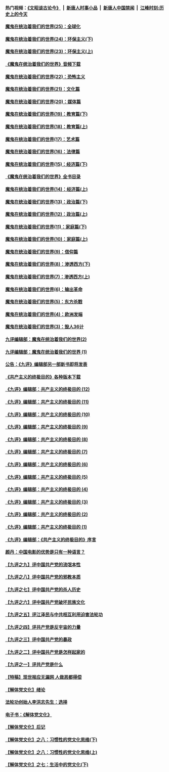 #### 热门视频：[《文昭谈古论今》](https://github.com/gfw-breaker/wenzhao/blob/master/README.md?t=10301233) &nbsp;|&nbsp; [新唐人时事小品](https://github.com/gfw-breaker/ntdtv-comedy/blob/master/README.md?t=10301233) &nbsp;|&nbsp; [新唐人中国禁闻](https://github.com/gfw-breaker/ntdtv-news/blob/master/README.md?t=10301233) &nbsp;|&nbsp; [江峰时刻:历史上的今天](https://github.com/gfw-breaker/today-in-history/blob/master/README.md?t=10301233) 

#### [魔鬼在统治着我们的世界(25)：全球化](../pages/nsc422/n10788205.md?t=10301233) 

#### [魔鬼在统治着我们的世界(24)：环保主义(下)](../pages/nsc422/n10695307.md?t=10301233) 

#### [魔鬼在统治着我们的世界(23)：环保主义(上)](../pages/nsc422/n10688613.md?t=10301233) 

#### [《魔鬼在统治着我们的世界》音频下载](../pages/nsc422/n10635553.md?t=10301233) 

#### [魔鬼在统治着我们的世界(22)：恐怖主义](../pages/nsc422/n10614727.md?t=10301233) 

#### [魔鬼在统治着我们的世界(21)：文化篇](../pages/nsc422/n10597706.md?t=10301233) 

#### [魔鬼在统治着我们的世界(20)：媒体篇](../pages/nsc422/n10586579.md?t=10301233) 

#### [魔鬼在统治着我们的世界(19)：教育篇(下)](../pages/nsc422/n10564808.md?t=10301233) 

#### [魔鬼在统治着我们的世界(18)：教育篇(上)](../pages/nsc422/n10526970.md?t=10301233) 

#### [魔鬼在统治着我们的世界(17)：艺术篇](../pages/nsc422/n10499093.md?t=10301233) 

#### [魔鬼在统治着我们的世界(16)：法律篇](../pages/nsc422/n10485969.md?t=10301233) 

#### [魔鬼在统治着我们的世界(15)：经济篇(下)](../pages/nsc422/n10469975.md?t=10301233) 

#### [《魔鬼在统治着我们的世界》全书目录](../pages/nsc422/n10464261.md?t=10301233) 

#### [魔鬼在统治着我们的世界(14)：经济篇(上)](../pages/nsc422/n10457370.md?t=10301233) 

#### [魔鬼在统治着我们的世界(13)：政治篇(下)](../pages/nsc422/n10448270.md?t=10301233) 

#### [魔鬼在统治着我们的世界(12)：政治篇(上)](../pages/nsc422/n10444576.md?t=10301233) 

#### [魔鬼在统治着我们的世界(11)：家庭篇(下)](../pages/nsc422/n10440961.md?t=10301233) 

#### [魔鬼在统治着我们的世界(10)：家庭篇(上)](../pages/nsc422/n10435448.md?t=10301233) 

#### [魔鬼在统治着我们的世界(9)：信仰篇](../pages/nsc422/n10432159.md?t=10301233) 

#### [魔鬼在统治着我们的世界(8)：渗透西方(下)](../pages/nsc422/n10429603.md?t=10301233) 

#### [魔鬼在统治着我们的世界(7)：渗透西方(上)](../pages/nsc422/n10426013.md?t=10301233) 

#### [魔鬼在统治着我们的世界(6)：输出革命](../pages/nsc422/n10421536.md?t=10301233) 

#### [魔鬼在统治着我们的世界(5)：东方杀戮](../pages/nsc422/n10417707.md?t=10301233) 

#### [魔鬼在统治着我们的世界(4)：欧洲发端](../pages/nsc422/n10414890.md?t=10301233) 

#### [魔鬼在统治着我们的世界(3)：毁人36计](../pages/nsc422/n10411583.md?t=10301233) 

#### [九评编辑部：魔鬼在统治着我们的世界(2)](../pages/nsc422/n10410036.md?t=10301233) 

#### [九评编辑部：魔鬼在统治着我们的世界 (1)](../pages/nsc422/n10406825.md?t=10301233) 

#### [公告：《九评》编辑部另一部新书即将发表](../pages/nsc422/n10405104.md?t=10301233) 

#### [《共产主义的终极目的》各种版本下载](../pages/nsc422/n10022138.md?t=10301233) 

#### [《九评》编辑部：共产主义的终极目的 (12)](../pages/nsc422/n9933272.md?t=10301233) 

#### [《九评》编辑部：共产主义的终极目的 (11)](../pages/nsc422/n9924973.md?t=10301233) 

#### [《九评》编辑部：共产主义的终极目的 (10)](../pages/nsc422/n9920883.md?t=10301233) 

#### [《九评》编辑部：共产主义的终极目的 (9)](../pages/nsc422/n9916363.md?t=10301233) 

#### [《九评》编辑部：共产主义的终极目的 (8)](../pages/nsc422/n9912488.md?t=10301233) 

#### [《九评》编辑部：共产主义的终极目的 (7)](../pages/nsc422/n9901176.md?t=10301233) 

#### [《九评》编辑部：共产主义的终极目的 (6)](../pages/nsc422/n9899359.md?t=10301233) 

#### [《九评》编辑部：共产主义的终极目的 (5)](../pages/nsc422/n9893174.md?t=10301233) 

#### [《九评》编辑部：共产主义的终极目的 (4)](../pages/nsc422/n9891246.md?t=10301233) 

#### [《九评》编辑部：共产主义的终极目的 (3)](../pages/nsc422/n9879879.md?t=10301233) 

#### [《九评》编辑部：共产主义的终极目的 (2)](../pages/nsc422/n9876205.md?t=10301233) 

#### [《九评》编辑部：共产主义的终极目的 (1)](../pages/nsc422/n9865857.md?t=10301233) 

#### [《九评》编辑部：《共产主义的终极目的》序言](../pages/nsc422/n9862666.md?t=10301233) 

#### [颜丹：中国电影的优势是只有一种语言？](../pages/nsc422/n9583062.md?t=10301233) 

#### [【九评之九】评中国共产党的流氓本性](../pages/nsc422/n737542.md?t=10301233) 

#### [【九评之八】评中国共产党的邪教本质](../pages/nsc422/n735942.md?t=10301233) 

#### [【九评之七】评中国共产党的杀人历史](../pages/nsc422/n733806.md?t=10301233) 

#### [【九评之六】评中国共产党破坏民族文化](../pages/nsc422/n731667.md?t=10301233) 

#### [【九评之五】评江泽民与中共相互利用迫害法轮功](../pages/nsc422/n730058.md?t=10301233) 

#### [【九评之四】评共产党是反宇宙的力量](../pages/nsc422/n727814.md?t=10301233) 

#### [【九评之三】评中国共产党的暴政](../pages/nsc422/n725597.md?t=10301233) 

#### [【九评之二】评中国共产党是怎样起家的](../pages/nsc422/n723946.md?t=10301233) 

#### [【九评之一】评共产党是什么](../pages/nsc422/n722529.md?t=10301233) 

#### [【特稿】现世报应无漏网 人做恶都得偿](../pages/nsc422/n4215167.md?t=10301233) 

#### [【解体党文化】绪论](../pages/nsc422/n1449356.md?t=10301233) 

#### [法轮功创始人李洪志先生：选择](../pages/nsc422/n3580738.md?t=10301233) 

#### [电子书：《解体党文化》](../pages/nsc422/n1573484.md?t=10301233) 

#### [【解体党文化】后记](../pages/nsc422/n1531999.md?t=10301233) 

#### [【解体党文化】之八：习惯性的党文化思维(下)](../pages/nsc422/n1526477.md?t=10301233) 

#### [【解体党文化】之八：习惯性的党文化思维(上)](../pages/nsc422/n1520631.md?t=10301233) 

#### [【解体党文化】之七：生活中的党文化(下)](../pages/nsc422/n1513446.md?t=10301233) 

